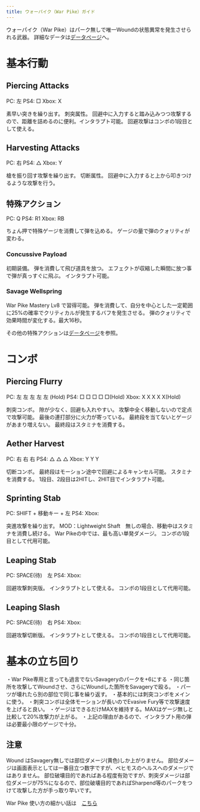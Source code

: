 ```yaml
---
title: ウォーパイク（War Pike）ガイド
---
```

ウォーパイク（War Pike）はパーク無しで唯一Woundの状態異常を発生させられる武器。
詳細なデータは[データページ](https://dauntlesswikijp.llism.net/data/war-pike/)へ。

# 基本行動

## Piercing Attacks

PC: 左
PS4: □
Xbox: X

素早い突きを繰り出す。
刺突属性。
回避中に入力すると踏み込みつつ攻撃するので、距離を詰めるのに便利。インタラプト可能。
回避攻撃はコンボの1段目として使える。

## Harvesting Attacks

PC: 右
PS4: △
Xbox: Y

槍を振り回す攻撃を繰り出す。
切断属性。
回避中に入力すると上から叩きつけるような攻撃を行う。

## 特殊アクション

PC: Q
PS4: R1
Xbox: RB

ちょん押で特殊ゲージを消費して弾を込める。
ゲージの量で弾のクォリティが変わる。

### Concussive Payload

初期装備。
弾を消費して飛び道具を放つ。
エフェクトが収縮した瞬間に放つ事で弾が真っすぐに飛ぶ。
インタラプト可能。

### Savage Wellspring

War Pike Mastery Lv8 で習得可能。
弾を消費して、自分を中心とした一定範囲に25%の確率でクリティカルが発生するバフを発生させる。
弾のクォリティで効果時間が変化する。最大16秒。

その他の特殊アクションは[データページ](/data/sword)を参照。

# コンボ

## Piercing Flurry

PC: 左 左 左 左 左
(Hold)
PS4: □ □ □ □ □(Hold)
Xbox: X X X X X(Hold)

刺突コンボ。
隙が少なく、回避も入れやすい。
攻撃中全く移動しないので定点で攻撃可能。
最後の連打部分に火力が寄っている。
最終段を当てないとゲージがあまり増えない。
最終段はスタミナを消費する。

## Aether Harvest

PC: 右 右 右
PS4: △ △ △
Xbox: Y Y Y

切断コンボ。
最終段はモーション途中で回避によるキャンセル可能。
スタミナを消費する。
1段目、2段目は2HITし、2HIT目でインタラプト可能。

## Sprinting Stab

PC: SHIFT + 移動キー + 左
PS4: 
Xbox: 

突進攻撃を繰り出す。
MOD：Lightweight Shaft　無しの場合、移動中はスタミナを消費し続ける。
War Pikeの中では、最も高い単発ダメージ。
コンボの1段目として代用可能。

## Leaping Stab

PC: SPACE(待)　左
PS4: 
Xbox: 

回避攻撃刺突版。
インタラプトとして使える。
コンボの1段目として代用可能。

## Leaping Slash

PC: SPACE(待)　右
PS4: 
Xbox: 

回避攻撃切断版。
インタラプトとして使える。
コンボの1段目として代用可能。

# 基本の立ち回り

・War Pike専用と言っても過言でないSavageryのパークを+6にする
・同じ箇所を攻撃してWoundさせ、さらにWoundした箇所をSavageryで殴る。
・パーツが壊れたら別の部位で同じ事を繰り返す。
・基本的には刺突コンボをメインに使う。
・刺突コンボは全体モーションが長いのでEvasive Fury等で攻撃速度を上げると良い。
・ゲージはできるだけMAXを維持する。MAXはゲージ無しと比較して20%攻撃力が上がる。
・上記の理由があるので、インタラプト用の弾は必要最小限のゲージで十分。

## 注意

Wound はSavagery無しでは部位ダメージ(黄色)しか上がりません。
部位ダメージは画面表示としては一番目立つ数字ですが、ベヒモスのヘルスへのダメージではありません。
部位破壊目的であればある程度有効ですが、刺突ダメージは部位ダメージが75%になるので、部位破壊目的であればSharpend等のパークをつけて攻撃した方が手っ取り早いです。

War Pike 使い方の細かい話は　[こちら](/basic/war-pike-ガイド)
